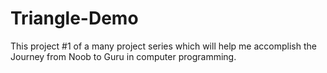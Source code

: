 Triangle-Demo
=============

This project #1 of a many project series which will help me accomplish the Journey from Noob to Guru in computer programming.